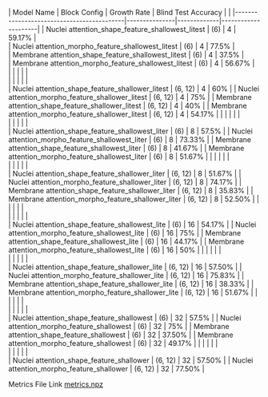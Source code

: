| Model Name                                | Block Config  | Growth Rate | Blind Test Accuracy |                      |
|-------------------------------------------|---------------|-------------|---------------------|
| Nuclei attention_shape_feature_shallowest_litest    | (6)           | 4           |   59.17%            |  
| Nuclei attention_morpho_feature_shallowest_litest   | (6)           | 4           |   77.5%            |  
| Membrane attention_shape_feature_shallowest_litest  | (6)           | 4           |   37.5%            |  
| Membrane attention_morpho_feature_shallowest_litest | (6)           | 4           |   56.67%            |  
|  |           |          |              |  
|  |           |          |              |  
| Nuclei attention_shape_feature_shallower_litest     | (6, 12)       | 4           |  60%             | 
| Nuclei attention_morpho_feature_shallower_litest    | (6, 12)       | 4           |  75%             | 
| Membrane attention_shape_feature_shallower_litest   | (6, 12)       | 4           |  40%              | 
| Membrane attention_morpho_feature_shallower_litest  | (6, 12)       | 4           |  54.17%             | 
|  |           |          |              |  
|  |           |          |              |  
| Nuclei attention_shape_feature_shallowest_liter     | (6)           | 8           |  57.5%             | 
| Nuclei attention_morpho_feature_shallowest_liter    | (6)           | 8           |  73.33%             | 
| Membrane attention_shape_feature_shallowest_liter   | (6)           | 8           |  41.67%              | 
| Membrane attention_morpho_feature_shallowest_liter  | (6)           | 8           |  51.67%             |
|  |           |          |              |  
|  |           |          |              |  
| Nuclei attention_shape_feature_shallower_liter      | (6, 12)       | 8           |   51.67%           | 
| Nuclei attention_morpho_feature_shallower_liter     | (6, 12)       | 8           |   74.17%          |
| Membrane attention_shape_feature_shallower_liter    | (6, 12)       | 8           |   35.83%             | 
| Membrane attention_morpho_feature_shallower_liter   | (6, 12)       | 8           |   52.50%         | 
|  |           |          |              |  
|  |           |          |              |  
| Nuclei attention_shape_feature_shallowest_lite      | (6)           | 16          |  54.17%            | 
| Nuclei attention_morpho_feature_shallowest_lite     | (6)           | 16          |  75%            | 
| Membrane attention_shape_feature_shallowest_lite    | (6)           | 16          |  44.17%           | 
| Membrane attention_morpho_feature_shallowest_lite   | (6)           | 16          |   50%            | 
|  |           |          |              |  
|  |           |          |              |  
| Nuclei attention_shape_feature_shallower_lite       | (6, 12)       | 16          |  57.50%             | 
| Nuclei attention_morpho_feature_shallower_lite      | (6, 12)       | 16          |  75.83%            | 
| Membrane attention_shape_feature_shallower_lite     | (6, 12)       | 16          |  38.33%            |
| Membrane attention_morpho_feature_shallower_lite    | (6, 12)       | 16          |  51.67%            |
|  |           |          |              |  
|  |           |          |              |  
| Nuclei attention_shape_feature_shallowest      | (6)           | 32          |   57.5%            | 
| Nuclei attention_morpho_feature_shallowest     | (6)           | 32          |     75%        | 
| Membrane attention_shape_feature_shallowest    | (6)           | 32          |     37.50%          | 
| Membrane attention_morpho_feature_shallowest   | (6)           | 32          |     49.17%         | 
|  |           |          |              |  
|  |           |          |              |  
| Nuclei attention_shape_feature_shallower            | (6, 12)       | 32          | 57.50%               | 
| Nuclei attention_morpho_feature_shallower           | (6, 12)       | 32          | 77.50%              | 

Metrics File Link  [metrics.npz](./metrics_gbr_inception.ipynb)  
